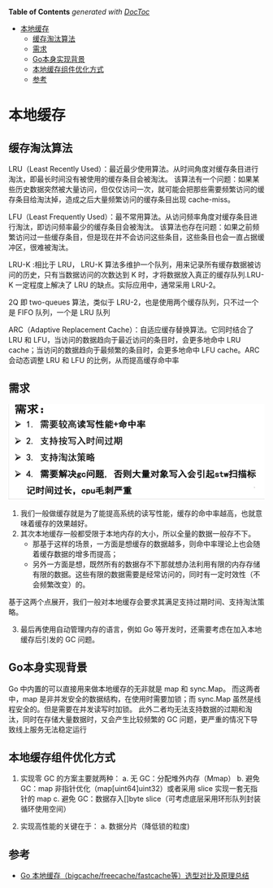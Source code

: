 <!-- START doctoc generated TOC please keep comment here to allow auto update -->
<!-- DON'T EDIT THIS SECTION, INSTEAD RE-RUN doctoc TO UPDATE -->
**Table of Contents**  *generated with [DocToc](https://github.com/thlorenz/doctoc)*

- [本地缓存](#%E6%9C%AC%E5%9C%B0%E7%BC%93%E5%AD%98)
  - [缓存淘汰算法](#%E7%BC%93%E5%AD%98%E6%B7%98%E6%B1%B0%E7%AE%97%E6%B3%95)
  - [需求](#%E9%9C%80%E6%B1%82)
  - [Go本身实现背景](#go%E6%9C%AC%E8%BA%AB%E5%AE%9E%E7%8E%B0%E8%83%8C%E6%99%AF)
  - [本地缓存组件优化方式](#%E6%9C%AC%E5%9C%B0%E7%BC%93%E5%AD%98%E7%BB%84%E4%BB%B6%E4%BC%98%E5%8C%96%E6%96%B9%E5%BC%8F)
  - [参考](#%E5%8F%82%E8%80%83)

<!-- END doctoc generated TOC please keep comment here to allow auto update -->

# 本地缓存



## 缓存淘汰算法


LRU（Least Recently Used）：最近最少使用算法。从时间角度对缓存条目进行淘汰，即最长时间没有被使用的缓存条目会被淘汰。
该算法有一个问题：如果某些历史数据突然被大量访问，但仅仅访问一次，就可能会把那些需要频繁访问的缓存条目给淘汰掉，造成之后大量频繁访问的缓存条目出现 cache-miss。


LFU（Least Frequently Used）：最不常用算法。从访问频率角度对缓存条目进行淘汰，即访问频率最少的缓存条目会被淘汰。
该算法也存在问题：如果之前频繁访问过一些缓存条目，但是现在并不会访问这些条目，这些条目也会一直占据缓冲区，很难被淘汰。


LRU-K :相比于 LRU， LRU-K 算法多维护一个队列，用来记录所有缓存数据被访问的历史，只有当数据访问的次数达到 K 时，才将数据放入真正的缓存队列.LRU-K 一定程度上解决了 LRU 的缺点。实际应用中，通常采用 LRU-2。

2Q 即 two-queues 算法，类似于 LRU-2，也是使用两个缓存队列，只不过一个是 FIFO 队列，一个是 LRU 队列

ARC（Adaptive Replacement Cache）：自适应缓存替换算法。它同时结合了 LRU 和 LFU，当访问的数据趋向于最近访问的条目时，会更多地命中 LRU cache；当访问的数据趋向于最频繁的条目时，会更多地命中 LFU cache。ARC 会动态调整 LRU 和 LFU 的比例，从而提高缓存命中率



## 需求
![](.cache_images/cache_need.png)
1. 我们一般做缓存就是为了能提高系统的读写性能，缓存的命中率越高，也就意味着缓存的效果越好。
2. 其次本地缓存一般都受限于本地内存的大小，所以全量的数据一般存不下。
   - 那基于这样的场景，一方面是想缓存的数据越多，则命中率理论上也会随着缓存数据的增多而提高；
   - 另外一方面是想，既然所有的数据存不下那就想办法利用有限的内存存储有限的数据。这些有限的数据需要是经常访问的，同时有一定时效性（不会频繁改变）的。
     
基于这两个点展开，我们一般对本地缓存会要求其满足支持过期时间、支持淘汰策略。

3. 最后再使用自动管理内存的语言，例如 Go 等开发时，还需要考虑在加入本地缓存后引发的 GC 问题。

## Go本身实现背景
Go 中内置的可以直接用来做本地缓存的无非就是 map 和 sync.Map。
而这两者中，map 是非并发安全的数据结构，在使用时需要加锁；而 sync.Map 虽然是线程安全的。但是需要在并发读写时加锁。
此外二者均无法支持数据的过期和淘汰，同时在存储大量数据时，又会产生比较频繁的 GC 问题，更严重的情况下导致线上服务无法稳定运行


## 本地缓存组件优化方式
1. 实现零 GC 的方案主要就两种：
   a. 无 GC：分配堆外内存（Mmap）
   b. 避免 GC：map 非指针优化（map[uint64]uint32）或者采用 slice 实现一套无指针的 map
   c. 避免 GC：数据存入[]byte slice（可考虑底层采用环形队列封装循环使用空间）

2. 实现高性能的关键在于：
   a. 数据分片（降低锁的粒度)


## 参考
- [Go 本地缓存（bigcache/freecache/fastcache等）选型对比及原理总结](https://mp.weixin.qq.com/s/UuqkO9UUXjNWNGyI2sjG4Q)
